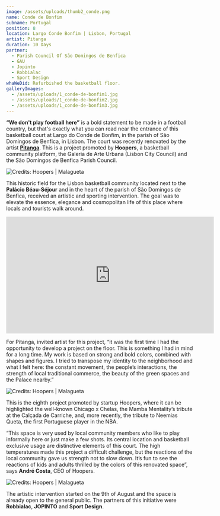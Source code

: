 ```yaml
---
image: /assets/uploads/thumb2_conde.png
name: Conde de Bonfim
subname: Portugal
position: 8
location: Largo Conde Bonfim | Lisbon, Portugal
artist: Pitanga
duration: 10 Days
partner:
  - Parish Council Of São Domingos de Benfica
  - GAU
  - Jopinto
  - Robbialac
  - Sport Design
whaWeDid: Refurbished the basketball floor.
galleryImages:
  - /assets/uploads/1_conde-de-bonfim1.jpg
  - /assets/uploads/1_conde-de-bonfim2.jpg
  - /assets/uploads/1_conde-de-bonfim3.jpg
---
```

**“We don't play football here”** is a bold statement to be made in a football country, but that's exactly what you can read near the entrance of this basketball court at Largo do Conde de Bonfim, in the parish of São Domingos de Benfica, in Lisbon. The court was recently renovated by the artist <b>[Pitanga](https://www.instagram.com/vaidarpitanga/)</b>. This is a project promoted by <b>Hoopers</b>, a basketball community platform, the Galeria de Arte Urbana (Lisbon City Council) and the São Domingos de Benfica Parish Council.

![Credits: Hoopers | Malagueta](/assets/uploads/1_benfica_makingof.jpg "Credits: Hoopers | Malagueta")

This historic field for the Lisbon basketball community located next to the <b>Palácio Béau-Séjour</b> and in the heart of the parish of São Domingos de Benfica, received an artistic and sporting intervention. The goal was to elevate the essence, elegance and cosmopolitan life of this place where locals and tourists walk around.


<iframe width="560" height="315" src="https://www.youtube.com/embed/mo9q7Bp8Ntk" title="YouTube video player" frameborder="0" allow="accelerometer; autoplay; clipboard-write; encrypted-media; gyroscope; picture-in-picture" allowfullscreen></iframe>

For Pitanga, invited artist for this project, “it was the first time I had the opportunity to develop a project on the floor. This is something I had in mind for a long time. My work is based on strong and bold colors, combined with shapes and figures. I tried to transpose my identity to the neighborhood and what I felt here: the constant movement, the people’s interactions, the strength of local traditional commerce, the beauty of the green spaces and the Palace nearby.”

![Credits: Hoopers | Malagueta](/assets/uploads/2_benfica_makingof.jpg "Credits: Hoopers | Malagueta")

This is the eighth project promoted by startup Hoopers, where it can be highlighted the well-known Chicago x Chelas, the Mamba Mentality’s tribute at the Calçada de Carriche, and, more recently, the tribute to Neemias Queta, the first Portuguese player in the NBA.


“This space is very used by local community members who like to play informally here or just make a few shots. Its central location and basketball exclusive usage are distinctive elements of this court. The high temperatures made this project a difficult challenge, but the reactions of the local community gave us strength not to slow down. It’s fun to see the reactions of kids and adults thrilled by the colors of this renovated space”, says <b>André Costa</b>, CEO of Hoopers.

![Credits: Hoopers | Malagueta](/assets/uploads/3_benfica_makingof.jpg "Credits: Hoopers | Malagueta")

The artistic intervention started on the 9th of August and the space is already open to the general public. The partners of this initiative were <b>Robbialac</b>, <b>JOPINTO</b> and <b>Sport Design</b>.